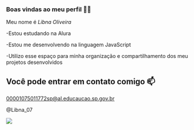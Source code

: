 ### Boas vindas ao meu perfil 💙💙

Meu nome é _Libna_ _Oliveira_ 

-Estou estudando na Alura


-Estou me desenvolvendo na linguagem JavaScript


-Utilizo esse espaço para minha organização e compartilhamento dos meu projetos desenvolvidos

## Você pode entrar em contato comigo 📫

00001075011772sp@al.educaucao.sp.gov.br

@Libna_07

![](https://media.tenor.com/TM0wRVBJ3tkAAAAM/powerpuff-powerpuff-girls.gif)
